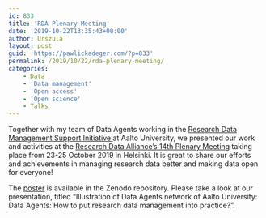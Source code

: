 ```yaml
---
id: 833
title: 'RDA Plenary Meeting'
date: '2019-10-22T13:35:43+00:00'
author: Urszula
layout: post
guid: 'https://pawlickadeger.com/?p=833'
permalink: /2019/10/22/rda-plenary-meeting/
categories:
    - Data
    - 'Data management'
    - 'Open access'
    - 'Open science'
    - Talks
---
```


Together with my team of Data Agents working in the [Research Data Management Support Initiative ](https://www.aalto.fi/en/services/introduction-to-research-data-management-rdm-and-open-science)at Aalto University, we presented our work and activities at the [Research Data Alliance’s 14th Plenary Meeting](https://www.rd-alliance.org/plenaries/rdas-14th-plenary-helsinki-finland) taking place from 23-25 October 2019 in Helsinki. It is great to share our efforts and achievements in managing research data better and making data open for everyone!

The [poster](https://zenodo.org/record/3514961) is available in the Zenodo repository. Please take a look at our presentation, titled “Illustration of Data Agents network of Aalto University: Data Agents: How to put research data management into practice?”.